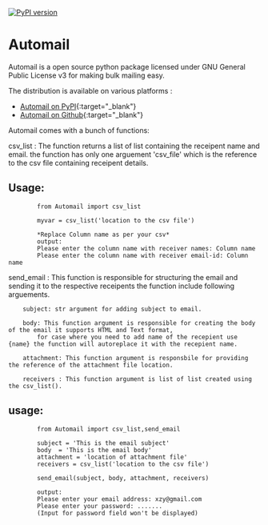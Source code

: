 [![PyPI version](https://badge.fury.io/py/Automail.svg)](https://badge.fury.io/py/Automail)

# Automail


Automail is a open source python package licensed under GNU General Public License v3 
for making bulk mailing easy.

The distribution is available on various platforms :
* [Automail on PyPI](https://pypi.org/project/Automail){:target="_blank"}
* [Automail on Github](https://github.com/Preetam2114/Automail){:target="_blank"}

Automail comes with a bunch of functions:

csv_list : The function returns a list of list containing the receipent name and email.
		the function has only one arguement 'csv_file' which is the reference to the csv file containing
		receipent details.

## Usage:
```
		from Automail import csv_list

		myvar = csv_list('location to the csv file')

```
```
		*Replace Column name as per your csv*
		output:
		Please enter the column name with receiver names: Column name
		Please enter the column name with receiver email-id: Column name
```


send_email : This function is responsible for structuring the email and sending it to the respective receipents
		the function include following arguements.

		subject: str argument for adding subject to email.

		body: This function argument is responsible for creating the body of the email it supports HTML and Text format,
			for case where you need to add name of the recepient use {name} the function will autoreplace it with the recepient name.

		attachment: This function argument is responsbile for providing the reference of the attachment file location.

		receivers : This function argument is list of list created using the csv_list().


## usage:
```
		from Automail import csv_list,send_email

		subject = 'This is the email subject'
		body  = 'This is the email body'
		attachment = 'location of attachment file'
		receivers = csv_list('location to the csv file')

		send_email(subject, body, attachment, receivers)
```
```
		output:
		Please enter your email address: xzy@gmail.com
		Please enter your password: .......
		(Input for password field won't be displayed)
```

